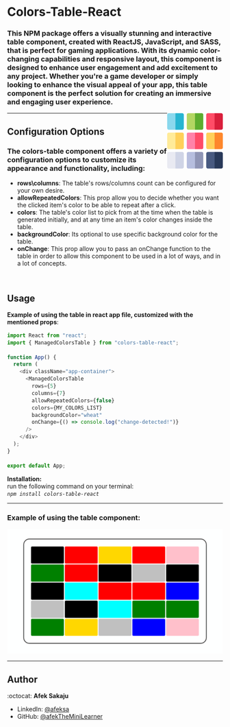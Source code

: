 # Colors-Table-React

### This NPM package offers a visually stunning and interactive table component, created with ReactJS, JavaScript, and SASS, that is perfect for gaming applications. With its dynamic color-changing capabilities and responsive layout, this component is designed to enhance user engagement and add excitement to any project. Whether you're a game developer or simply looking to enhance the visual appeal of your app, this table component is the perfect solution for creating an immersive and engaging user experience. <br />

<img src="./readme-resources/table.png" width=130px height=130px align="right">

---

## Configuration Options

### The colors-table component offers a variety of configuration options to customize its appearance and functionality, including:

- **rows\columns**: The table's rows/columns count can be configured for your own desire.
- **allowRepeatedColors**: This prop allow you to decide whether you want the clicked item's color to be able to repeat after a click.
- **colors**: The table's color list to pick from at the time when the table is generated initially, and at any time an item's color changes inside the table.
- **backgroundColor**: Its optional to use specific background color for the table.
- **onChange**: This prop allow you to pass an onChange function to the table in order to allow this component to be used in a lot of ways, and in a lot of concepts.

</br>

## Usage

**Example of using the table in react app file, customized with the mentioned props**:

```js
import React from "react";
import { ManagedColorsTable } from "colors-table-react";

function App() {
  return (
    <div className="app-container">
      <ManagedColorsTable
        rows={5}
        columns={7}
        allowRepeatedColors={false}
        colors={MY_COLORS_LIST}
        backgroundColor="wheat"
        onChange={() => console.log("change-detected!")}
      />
    </div>
  );
}

export default App;
```

**Installation:**</br>
run the following command on your terminal:</br> _`npm install colors-table-react`_

---

### **Example of using the table component:**

![Example-GIF](./readme-resources/table-gif.gif)

---

## Author

:octocat: **Afek Sakaju**

- LinkedIn: [@afeksa](https://www.linkedin.com/in/afeksa/)
- GitHub: [@afekTheMiniLearner](https://github.com/afekTheMiniLearner)
